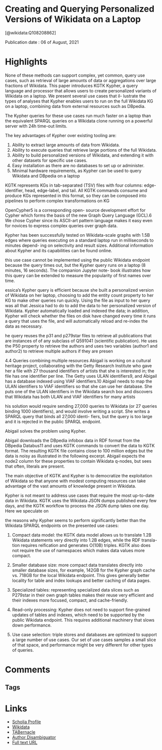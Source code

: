 
Creating and Querying Personalized Versions of Wikidata on a Laptop
===================================================================
  
  [@wikidata:Q108208862]  
  
Publication date : 06 of August, 2021  

# Highlights

 None of these methods can support complex, yet common,
query use cases, such as retrieval of large amounts of data or aggregations
over large fractions of Wikidata. This paper introduces KGTK Kypher, a
query language and processor that allows users to create personalized
variants of Wikidata on a laptop. We present several use cases that il-
lustrate the types of analyses that Kypher enables users to run on the
full Wikidata KG on a laptop, combining data from external resources
such as DBpedia.

The Kypher queries for these use cases run much faster
on a laptop than the equivalent SPARQL queries on a Wikidata clone
running on a powerful server with 24h time-out limits.


The key advantages of Kypher over existing tooling are:
1. Ability to extract large amounts of data from Wikidata.
2. Ability to execute queries that retrieve large portions of the full Wikidata.
3. Ability to build personalized versions of Wikidata, and extending it with
other datasets for specific use cases.
4. Easy installation as there are no databases to set up or administer.
5. Minimal hardware requirements, as Kypher can be used to query Wikidata
and DBpedia on a laptop


 KGTK represents KGs in tab-separated (TSV)
files with four columns: edge-identifier, head, edge-label, and tail. All KGTK
commands consume and produce KGs represented in this format, so they can
be composed into pipelines to perform complex transformations on KG

OpenCypher5 is a corresponding open-
source development effort for Cypher which forms the basis of the new Graph
Query Language (GCL).6 We chose Cypher since its ASCII-art pattern language
makes it easy even for novices to express complex queries over graph data.

 Kypher
has been successfully tested on Wikidata-scale graphs with 1.5B edges where
queries executing on a standard laptop run in milliseconds to minutes depend-
ing on selectivity and result sizes. Additional information about Kypher and its
capabilities can be found online.


this use case cannot be implemented
using the public Wikidata endpoint because the query times out, but the Kypher
query runs on a laptop (8 minutes, 16 seconds). The companion Jupyter note-
book illustrates how this query can be extended to measure the popularity of
first names over time.

essica’s Kypher query is efficient because she built a personalized version of
Wikidata on her laptop, choosing to add the entity count property to her KG
to make other queries run quickly. Using the file as input to her query was all
that Jessica had to do to add the data to her personalized version of Wikidata.
Kypher automatically loaded and indexed the data; in addition, Kypher will
check whether the files on disk have changed every time it runs a query that
uses the file, and will automatically reload and re-index the data as necessary.



he query reuses the p31 and p279star
files to retrieve all publications that are instances of of any subclass of Q591041
(scientific publication). He uses the P50 property to retrieve the authors and
uses two variables (author1 and author2) to retrieve multiple authors if they
are presen

4.4 Queries combining multiple resources
Abigail is working on a cultural heritage project, collaborating with the Getty
Research Institute who gave her a file with 27 thousand identifiers of artists that
she is interested in; the file has one identifier per line. The Getty uses ULAN
identifiers9, and Abigail has a database indexed using VIAF identifiers.10 Abigail
needs to map the ULAN identifiers to VIAF identifiers so that she can use her
database. She puts one of the ULAN identifiers in the Wikidata search box and
discovers that Wikidata has both ULAN and VIAF identifiers for many artists


his solution would require sending
27,000 queries to Wikidata (or 27 queries binding 1000 identifiers), and would
involve writing a script. She writes a SPARQL query that binds all 27,000 identi-
fiers, but the query is too large and it is rejected in the public SPARQL endpoint.

Abigail solves the problem using Kypher. 

Abigail downloads the DBpedia infobox data in RDF format
from the DBpedia Databus11 and uses KGTK commands to convert the data
to KGTK format. The resulting KGTK file contains close to 100 million edges
but the data is noisy as illustrated in the following excerpt. Abigail expects the
node2 column for these properties to contain Wikidata q-nodes, but sees that
often, literals are present.

The main objective of KGTK and Kypher is to democratize the exploitation of
Wikidata so that anyone with modest computing resources can take advantage of
the vast amounts of knowledge present in Wikidata.


Kypher is not meant to address use cases that require the most up-to-date
data in Wikidata. KGTK uses the Wikidata JSON dumps published every few
days, and the KGTK workflow to process the JSON dump takes one day.
 Here we speculate on

the reasons why Kypher seems to perform significantly better than the Wikidata
SPARQL endpoints on the presented use cases:

1. Compact data model: the KGTK data model allows us to translate 1.2B
Wikidata statements very directly into 1.2B edges, while the RDF transla-
tion requires reification and generates O(10B) triples. KGTK also does not
require the use of namespaces which makes data values more compact.

2. Smaller database size: more compact data translates directly into smaller
database sizes, for example, 142GB for the Kypher graph cache vs. 718GB
for the local Wikidata endpoint. This gives generally better locality for table
and index lookups and better caching of data pages.

3. Specialized tables: representing specialized data slices such as P279star in
their own graph tables makes their reuse very efficient and their indexes
more focused, compact, and cache-friendly.

4. Read-only processing: Kypher does not need to support fine-grained updates
of tables and indexes, which need to be supported by the public Wikidata
endpoint. This requires additional machinery that slows down performance.

5. Use case selection: triple stores and databases are optimized to support a
large number of use cases. Our set of use cases samples a small slice of that
space, and performance might be very different for other types of queries.


# Comments

## Tags

# Links
  
 * [Scholia Profile](https://scholia.toolforge.org/work/Q108208862)  
 * [Wikidata](https://www.wikidata.org/wiki/Q108208862)  
 * [TABernacle](https://tabernacle.toolforge.org/?#/tab/manual/Q108208862/P921%3BP4510)  
 * [Author Disambiguator](https://author-disambiguator.toolforge.org/work_item_oauth.php?id=Q108208862&batch_id=&match=1&author_list_id=&doit=Get+author+links+for+work)  
 * [Full text URL](https://arxiv.org/pdf/2108.07119.pdf)  
